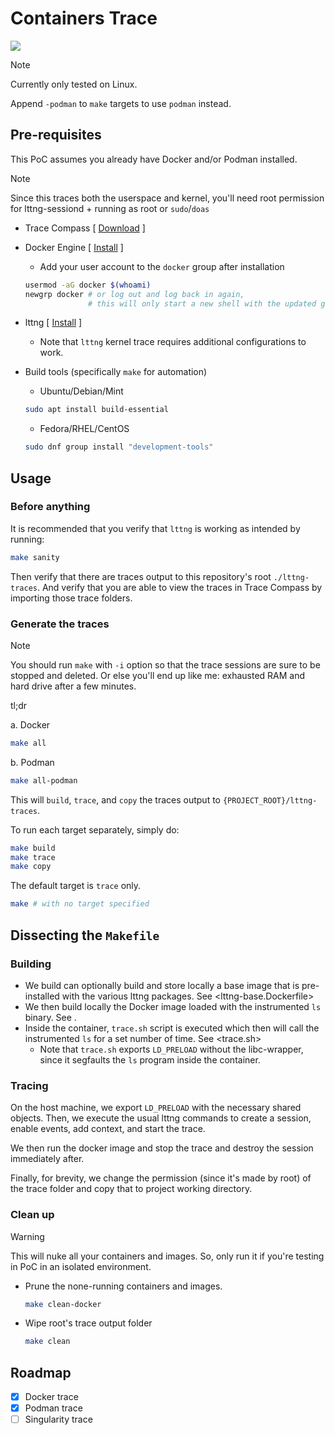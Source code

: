 # Containers Trace

![](https://badgen.net/badge/status/proof%20of%20concept/purple?icon=github)

> [!NOTE]
> 
> Currently only tested on Linux.
>
> Append `-podman` to `make` targets to use `podman` instead.

## Pre-requisites

This PoC assumes you already have Docker and/or Podman installed.

> [!NOTE]
>
> Since this traces both the userspace and kernel, you'll need root permission for lttng-sessiond + running as root or `sudo`/`doas`

- Trace Compass \[ [Download](https://projects.eclipse.org/projects/tools.tracecompass/downloads) \]
- Docker Engine \[ [Install](https://docs.docker.com/engine/install/) \]
  - Add your user account to the `docker` group after installation
  ```sh
  usermod -aG docker $(whoami)
  newgrp docker # or log out and log back in again, 
                # this will only start a new shell with the updated group permission
  ```
- lttng \[ [Install](https://lttng.org/download/) \]
  - Note that `lttng` kernel trace requires additional configurations to work.
- Build tools (specifically `make` for automation)

  - Ubuntu/Debian/Mint

  ```sh
  sudo apt install build-essential
  ```

  - Fedora/RHEL/CentOS

  ```sh
  sudo dnf group install "development-tools"
  ```

## Usage

### Before anything

It is recommended that you verify that `lttng` is working as intended by running: 

```sh
make sanity
```

Then verify that there are traces output to this repository's root `./lttng-traces`. And verify that you are able to view the traces in Trace Compass by importing those trace folders.


### Generate the traces

> [!NOTE]
>
> You should run `make` with `-i` option so that the trace sessions are sure to be stopped and deleted. Or else you'll end up like me: exhausted RAM and hard drive after a few minutes.

tl;dr

a. Docker

```sh
make all
```

b. Podman

```sh
make all-podman
```

This will `build`, `trace`, and `copy` the traces output to `{PROJECT_ROOT}/lttng-traces`.

To run each target separately, simply do:

```sh
make build
make trace
make copy
```

The default target is `trace` only.

```sh
make # with no target specified
```

## Dissecting the `Makefile`

### Building

- We build can optionally build and store locally a base image that is pre-installed with the various lttng packages. See <lttng-base.Dockerfile>
- We then build locally the Docker image loaded with the instrumented `ls` binary. See <Dockerfile>.
- Inside the container, `trace.sh` script is executed which then will call the instrumented `ls` for a set number of time. See <trace.sh>
  - Note that `trace.sh` exports `LD_PRELOAD` without the libc-wrapper, since it segfaults the `ls` program inside the container.

### Tracing

On the host machine, we export `LD_PRELOAD` with the necessary shared objects. Then, we execute the usual lttng commands to create a session, enable events, add context, and start the trace.

We then run the docker image and stop the trace and destroy the session immediately after.

Finally, for brevity, we change the permission (since it's made by root) of the trace folder and copy that to project working directory.

### Clean up

> [!WARNING]
> This will nuke all your containers and images. So, only run it if you're testing in PoC in an isolated environment.

- Prune the none-running containers and images.
  ```sh
  make clean-docker
  ```

- Wipe root's trace output folder
  ```sh
  make clean
  ```

## Roadmap

- [x] Docker trace
- [x] Podman trace
- [ ] Singularity trace